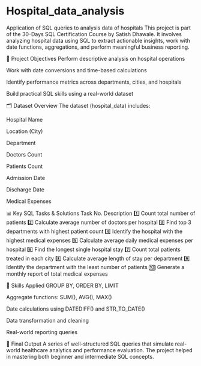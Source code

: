 # Hospital_data_analysis
Application of SQL queries to analysis data of hospitals
This project is part of the 30-Days SQL Certification Course by Satish Dhawale. It involves analyzing hospital data using SQL to extract actionable insights, work with date functions, aggregations, and perform meaningful business reporting.

📌 Project Objectives
Perform descriptive analysis on hospital operations

Work with date conversions and time-based calculations

Identify performance metrics across departments, cities, and hospitals

Build practical SQL skills using a real-world dataset

🗂️ Dataset Overview
The dataset (hospital_data) includes:

Hospital Name

Location (City)

Department

Doctors Count

Patients Count

Admission Date

Discharge Date

Medical Expenses

📊 Key SQL Tasks & Solutions
Task No.	Description
1️⃣	Count total number of patients
2️⃣	Calculate average number of doctors per hospital
3️⃣	Find top 3 departments with highest patient count
4️⃣	Identify the hospital with the highest medical expenses
5️⃣	Calculate average daily medical expenses per hospital
6️⃣	Find the longest single hospital stay
7️⃣	Count total patients treated in each city
8️⃣	Calculate average length of stay per department
9️⃣	Identify the department with the least number of patients
🔟	Generate a monthly report of total medical expenses

🧠 Skills Applied
GROUP BY, ORDER BY, LIMIT

Aggregate functions: SUM(), AVG(), MAX()

Date calculations using DATEDIFF() and STR_TO_DATE()

Data transformation and cleaning

Real-world reporting queries

🏁 Final Output
A series of well-structured SQL queries that simulate real-world healthcare analytics and performance evaluation. The project helped in mastering both beginner and intermediate SQL concepts.
